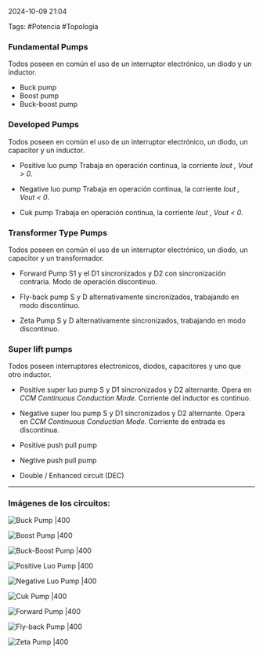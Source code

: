 2024-10-09 21:04

Tags: #Potencia #Topologia 

### Fundamental Pumps
Todos poseen en común el uso de un interruptor electrónico, un diodo y un inductor.

* Buck pump
* Boost pump
* Buck-boost pump

### Developed Pumps
Todos poseen en común el uso de un interruptor electrónico, un diodo, un capacitor y un inductor.

* Positive luo pump
Trabaja en operación continua, la corriente _Iout , Vout > 0_.

* Negative luo pump
Trabaja en operación continua, la corriente _Iout , Vout < 0_.

* Cuk pump
Trabaja en operación continua, la corriente _Iout , Vout < 0_.

### Transformer Type Pumps
Todos poseen en común el uso de un interruptor electrónico, un diodo, un capacitor y un transformador.

* Forward Pump
S1 y el D1 sincronizados y D2 con sincronización contraria. Modo de operación discontinuo.

* Fly-back pump
S y D alternativamente sincronizados, trabajando en modo discontinuo.

* Zeta Pump
S y D alternativamente sincronizados, trabajando en modo discontinuo.

### Super lift pumps
Todos poseen interruptores electronicos, diodos, capacitores y uno que otro inductor.

* Positive super luo pump
S y D1 sincronizados y D2 alternante. Opera en _CCM Continuous  Conduction Mode_. Corriente del inductor es continuo.

* Negative super lou pump
S y D1 sincronizados y D2 alternante. Opera en _CCM Continuous  Conduction Mode_. Corriente de entrada es discontinua.

* Positive push pull pump

* Negtive push pull pump
* Double / Enhanced circuit (DEC)

---

### Imágenes de los circuitos:

![Buck Pump |400](Imagenes/Pump1.jpeg)

![Boost Pump |400](Imagenes/Pump2.jpeg)

![Buck-Boost Pump |400](Imagenes/Pump3.jpeg)

![Positive Luo Pump |400](Imagenes/Pump4.jpeg)

![Negative Luo Pump |400](Imagenes/Pump5.jpeg)

![Cuk Pump |400](Imagenes/Pump6.jpeg)

![Forward Pump |400](Imagenes/Pump7.jpeg)

![Fly-back Pump |400](Imagenes/Pump8.jpeg)

![Zeta Pump |400](Imagenes/Pump9.jpeg)
